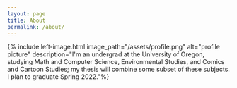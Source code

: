 ```yaml
---
layout: page
title: About
permalink: /about/
---
```

{% include left-image.html image_path="/assets/profile.png" alt="profile
picture" description="I'm an undergrad at the University of Oregon,
studying Math and Computer Science, Environmental Studies, and Comics
and Cartoon Studies; my thesis will combine some subset of these
subjects. I plan to graduate Spring 2022."%}

<!-- ![profile picture](/assets/profile.png){: style="float: left";
margin-right: 10em; height="25%" width="25%"} Nice to meet you- I'm
an undergrad at the University of Oregon and I fiddle with computers
and comics. -->
